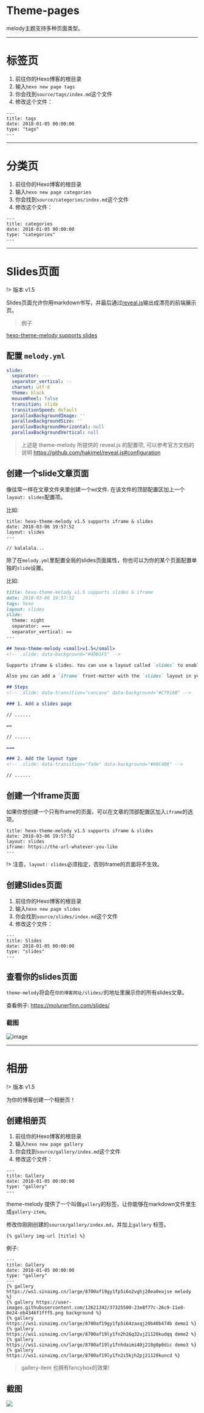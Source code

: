 # Theme-pages

melody主题支持多种页面类型。

------

# 标签页

1. 前往你的Hexo博客的根目录
2. 输入`hexo new page tags`
3. 你会找到`source/tags/index.md`这个文件
4. 修改这个文件：

```
---
title: tags
date: 2018-01-05 00:00:00
type: "tags"
---
```

---

# 分类页 

1. 前往你的Hexo博客的根目录
2. 输入`hexo new page categories`
3. 你会找到`source/categories/index.md`这个文件
4. 修改这个文件：

```
---
title: categories
date: 2018-01-05 00:00:00
type: "categories"
---
```

---

# Slides页面

!> 版本 v1.5

Slides页面允许你用markdown书写，并最后通过[reveal.js](https://github.com/hakimel/reveal.js/)输出成漂亮的前端展示页。

> 例子

[hexo-theme-melody supports slides](https://molunerfinn.com/slide-support/ ':include :type=iframe width=100% height=400px')

## 配置 `melody.yml`

```yaml
slide:
  separator: ---
  separator_vertical: --
  charset: utf-8
  theme: black
  mouseWheel: false
  transition: slide
  transitionSpeed: default
  parallaxBackgroundImage: ''
  parallaxBackgroundSize: ''
  parallaxBackgroundHorizontal: null
  parallaxBackgroundVertical: null
```

> 上述是 theme-melody 所提供的 reveal.js 的配置项, 可以参考官方文档的说明 https://github.com/hakimel/reveal.js#configuration

## 创建一个slide文章页面

像往常一样在文章文件夹里创建一个`md`文件. 在该文件的顶部配置区加上一个`layout: slides`配置项。

比如:

```
title: hexo-theme-melody v1.5 supports iframe & slides
date: 2018-03-06 19:57:52
layout: slides
---

// balalala...

```

除了在`melody.yml`里配置全局的slides页面属性，你也可以为你的某个页面配置单独的`slide`设置。

比如:

```markdown
title: hexo-theme-melody v1.5 supports slides & iframe
date: 2018-03-06 19:57:52
tags: hexo
layout: slides
slide:
  theme: night
  separator: ===
  separator_vertical: ==
---

## hexo-theme-melody <small>v1.5</small>
<!-- .slide: data-background="#49B1F5" -->

Supports iframe & slides. You can use a layout called `slides` to enabled the slides layout.

Also you can add a `iframe` front-matter with the `slides` layout in your `md` file to enable the iframe page.

## Steps
<!-- .slide: data-transition="concave" data-background="#C7916B" -->

### 1. Add a slides page

// ......

==

// ......

===

### 2. Add the layout type
<!-- .slide: data-transition="fade" data-background="#00C4B6" -->

// ......

```

## 创建一个Iframe页面

如果你想创建一个只有Iframe的页面，可以在文章的顶部配置区加入`iframe`的选项。

```
title: hexo-theme-melody v1.5 supports iframe & slides
date: 2018-03-06 19:57:52
layout: slides
iframe: https://the-url-whatever-you-like
---
```

!> 注意，`layout: slides`必须指定，否则iframe的页面将不生效。

## 创建Slides页面

1. 前往你的Hexo博客的根目录
2. 输入`hexo new page slides`
3. 你会找到`source/slides/index.md`这个文件
4. 修改这个文件：

```
---
title: Slides
date: 2018-01-05 00:00:00
type: "slides"
---
```

## 查看你的slides页面 

`theme-melody`将会在`你的博客网址/slides/`的地址里展示你的所有slides文章。

查看例子: https://molunerfinn.com/slides/

### 截图

![image](https://user-images.githubusercontent.com/12621342/37324543-e38ee596-26c4-11e8-984b-995a3d327be7.png)

---

# 相册

!> 版本 v1.5

为你的博客创建一个相册页！

## 创建相册页

1. 前往你的Hexo博客的根目录
2. 输入`hexo new page gallery`
3. 你会找到`source/gallery/index.md`这个文件
4. 修改这个文件：

```
---
title: Gallery
date: 2018-01-05 00:00:00
type: "gallery"
---
```

theme-melody 提供了一个叫做`gallery`的标签，让你能够在markdown文件里生成`gallery-item`。

修改你刚刚创建的`source/gallery/index.md`，并加上`gallery` 标签。

`{% gallery img-url [title] %}`

例子:

```
---
title: Gallery 
date: 2018-01-05 00:00:00
type: "gallery"
---
{% gallery https://ws1.sinaimg.cn/large/8700af19gy1fp5i6o2vghj20ea0eajse melody %}
{% gallery https://user-images.githubusercontent.com/12621342/37325500-23e8f77c-26c9-11e8-8e24-eb4346f1fff5.png background %}
{% gallery https://ws1.sinaimg.cn/large/8700af19gy1fp5i64zaxqj20b40b474b demo1 %}
{% gallery https://ws1.sinaimg.cn/large/8700af19ly1fn2h26q32uj21120kudqq demo2 %}
{% gallery https://ws1.sinaimg.cn/large/8700af19ly1fnhdaimi40j218g0p0dic demo3 %}
{% gallery https://ws1.sinaimg.cn/large/8700af19ly1fn2i5kjh2pj21120kuncd %}
```

> gallery-item 也拥有fancybox的效果!

## 截图

![](https://user-images.githubusercontent.com/12621342/37325837-7961f112-26ca-11e8-871e-5f7b6ec1dbdc.png)


